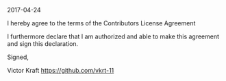 2017-04-24

I hereby agree to the terms of the Contributors License Agreement

I furthermore declare that I am authorized and able to make this agreement and sign this declaration.

Signed,

Victor Kraft https://github.com/vkrt-11
